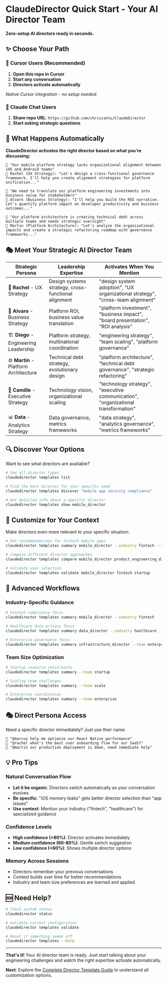 # ClaudeDirector Quick Start - Your AI Director Team

**Zero-setup AI directors ready in seconds.**

## ✨ Choose Your Path

### 🎯 **Cursor Users** (Recommended)
1. **Open this repo in Cursor**
2. **Start any conversation**
3. **Directors activate automatically**

*Native Cursor integration - no setup needed.*

### 💬 **Claude Chat Users**
1. **Share repo URL**: `https://github.com/chriscantu/ClaudeDirector`
2. **Start asking strategic questions**

## 🤖 What Happens Automatically

**ClaudeDirector activates the right director based on what you're discussing:**

```
👤 "Our mobile platform strategy lacks organizational alignment between iOS and Android teams"
🤖 Rachel (UX Strategy): "Let's design a cross-functional governance framework. I'll help you create alignment strategies for platform unification..."

👤 "We need to translate our platform engineering investments into business value for stakeholders"
🤖 Alvaro (Business Strategy): "I'll help you build the ROI narrative. Let's quantify platform impact on developer productivity and business outcomes..."

👤 "Our platform architecture is creating technical debt across multiple teams and needs strategic oversight"
🤖 Martin (Platform Architecture): "Let's analyze the organizational impacts and create a strategic refactoring roadmap with governance frameworks..."
```

## 🎭 Meet Your Strategic AI Director Team

| Strategic Persona | Leadership Expertise | Activates When You Mention |
|-------------------|---------------------|----------------------------|
| 🎨 **Rachel** - UX Strategy | Design systems strategy, cross-functional alignment | "design system adoption", "UX organizational strategy", "cross-team alignment" |
| 💼 **Alvaro** - Business Strategy | Platform ROI, business value translation | "platform investment", "business impact", "board presentation", "ROI analysis" |
| 🏗️ **Diego** - Engineering Leadership | Platform strategy, multinational coordination | "engineering strategy", "team scaling", "platform governance" |
| ⚙️ **Martin** - Platform Architecture | Technical debt strategy, evolutionary design | "platform architecture", "technical debt governance", "strategic refactoring" |
| 🌟 **Camille** - Executive Strategy | Technology vision, organizational scaling | "technology strategy", "executive communication", "organizational transformation" |
| 📊 **Data** - Analytics Strategy | Data governance, metrics frameworks | "data strategy", "analytics governance", "metrics frameworks" |

## 🔍 Discover Your Options

Want to see what directors are available?

```bash
# See all director types
claudedirector templates list

# Find the best director for your specific need
claudedirector templates discover "mobile app security compliance"

# Get detailed info about a specific director
claudedirector templates show mobile_director
```

## 🎯 Customize for Your Context

Make directors even more relevant to your specific situation:

```bash
# Get recommendations for fintech mobile apps
claudedirector templates summary mobile_director --industry fintech --team startup

# Compare different director approaches
claudedirector templates compare mobile_director product_engineering_director

# Validate your selection
claudedirector templates validate mobile_director fintech startup
```

## 🚀 Advanced Workflows

### Industry-Specific Guidance
```bash
# Fintech compliance focus
claudedirector templates summary mobile_director --industry fintech

# Healthcare data privacy focus
claudedirector templates summary data_director --industry healthcare

# Enterprise governance focus
claudedirector templates summary infrastructure_director --team enterprise
```

### Team Size Optimization
```bash
# Startup resource constraints
claudedirector templates summary --team startup

# Scaling team challenges
claudedirector templates summary --team scale

# Enterprise coordination
claudedirector templates summary --team enterprise
```

## 🎭 Direct Persona Access

Need a specific director immediately? Just use their name:

```
👤 "@marcus help me optimize our React Native performance"
👤 "@rachel what's the best user onboarding flow for our SaaS?"
👤 "@martin our production deployment is down, need immediate help"
```

## 💡 Pro Tips

### Natural Conversation Flow
- **Let it be organic**: Directors switch automatically as your conversation evolves
- **Be specific**: "iOS memory leaks" gets better director selection than "app issues"
- **Use context**: Mention your industry ("fintech", "healthcare") for specialized guidance

### Confidence Levels
- **High confidence (>80%)**: Director activates immediately
- **Medium confidence (60-80%)**: Gentle switch suggestion
- **Low confidence (<60%)**: Shows multiple director options

### Memory Across Sessions
- Directors remember your previous conversations
- Context builds over time for better recommendations
- Industry and team size preferences are learned and applied

## 🆘 Need Help?

```bash
# Check system status
claudedirector status

# Validate current configuration
claudedirector templates validate

# Reset if something seems off
claudedirector templates --help
```

---

**That's it!** Your AI director team is ready. Just start talking about your engineering challenges and watch the right expertise activate automatically.

**Next**: Explore the [Complete Director Template Guide](director-template-expansion-requirements.md) to understand all customization options.
